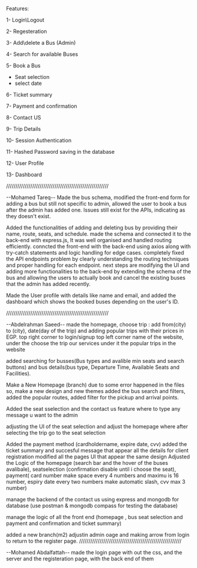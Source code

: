 Features:

1- Login\Logout

2- Regesteration

3- Add\delete a Bus (Admin)

4- Search for available Buses

5- Book a Bus

  - Seat selection
  - select date

6- Ticket summary

7- Payment and confirmation

8- Contact US

9- Trip Details

10- Session Authentication 

11- Hashed Password saving in the database

12- User Profile

13- Dashboard


///////////////////////////////////////////////////////

--Mohamed Tareq--
Made the bus schema, modified the front-end form for adding a bus but still not specific to admin, allowed the user to book a bus after the admin has added one.
Issues still exist for the APIs, indicating as they doesn't exist.

Added the functionalities of adding and deleting bus by providing their name, route, seats, and schedule.
made the schema and connected it to the back-end with express.js, It was well organised and handled routing efficiently.
conncted the front-end with the back-end using axios along with try-catch statements and logic handling for edge cases.
completely fixed the API endpoints problem by clearly understanding the routing techniques and proper handling for each endpoint.
next steps are modifying the UI and adding more functionalities to the back-end by extending the schema of the bus and allowing the users
to actually book and cancel the existing buses that the admin has added recently.

Made the User profile with details like name and email, and added the dashboard which shows the booked 
buses depending on the user's ID.


///////////////////////////////////////////////////////

--Abdelrahman Saeed-- 
made the homepage,  choose trip : add from(city) to (city), date(day of the trip) and adding popular trips with their prices in EGP.
top right corner to login/signup
top left corner name of the website, under the choose the trip our services  under it the popular trips in the website

added searching for busses(Bus types and avalible min seats and search buttons) and bus details(bus type, Departure Time, Available Seats and Facilities).

Make a New Homepage (branch) due to some error happened in the files so, make a new design and new themes
added the bus search and filters, added the popular routes, added filter for the pickup and arrival points.

Added the seat sselection and the contact us feature where to type any message u want to the admin

adjusting the UI of the seat selection and adjust the homepage where after selecting the trip go to the seat selection

Added the payment method (cardholdername, expire date, cvv) added the ticket summary and succesful message that appear all the details for client registration
modified all the pages UI that appear the same design 
Adjusted the Logic of the homepage (search bar and the hover of the buses avalibale), seatselection (confirmation disable until i choose the seat), payment( card number make space every 4 numbers and maximu is 16 number, espiry date every two numbers make automatic slash, cvv max 3 number)

manage the backend of the contact us using express and mongodb for database (use postman & mongodb compass for testing the database)

manage the logic of all the front end (homepage , bus seat selection and payment and confirmation and ticket summary)

added a new branch(m2) adjustin admin oage and making arrow from login to return to the register page.
///////////////////////////////////////////////////////

--Mohamed Abdalfattah--
made the login page with out the css, and the server and the registeration page, with the back end of them
